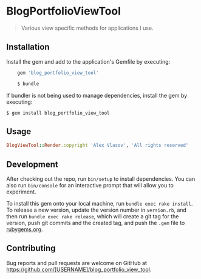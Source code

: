 # BlogPortfolioViewTool

> Various view specific methods for applications I use.

## Installation

Install the gem and add to the application's Gemfile by executing:
```ruby
    gem 'blog_portfolio_view_tool'
```

```ruby
    $ bundle
```

If bundler is not being used to manage dependencies, install the gem by executing:

    $ gem install blog_portfolio_view_tool

## Usage
```ruby
BlogViewTool::Render.copyright 'Alex Vlasov', 'All rights reserved'
```

## Development

After checking out the repo, run `bin/setup` to install dependencies. You can also run `bin/console` for an interactive prompt that will allow you to experiment.

To install this gem onto your local machine, run `bundle exec rake install`. To release a new version, update the version number in `version.rb`, and then run `bundle exec rake release`, which will create a git tag for the version, push git commits and the created tag, and push the `.gem` file to [rubygems.org](https://rubygems.org).

## Contributing

Bug reports and pull requests are welcome on GitHub at https://github.com/[USERNAME]/blog_portfolio_view_tool.

